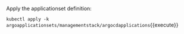 Apply the applicationset definition:

`kubectl apply -k argoapplicationsets/managementstack/argocdapplications`{{execute}}